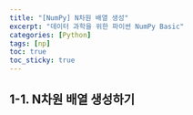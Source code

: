 ```yaml
---
title: "[NumPy] N차원 배열 생성"
excerpt: "데이터 과학을 위한 파이썬 NumPy Basic"
categories: [Python]
tags: [np]
toc: true
toc_sticky: true
---
```


## 1-1. N차원 배열 생성하기
